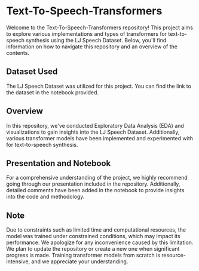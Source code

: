 # Text-To-Speech-Transformers

Welcome to the Text-To-Speech-Transformers repository! This project aims to explore various implementations and types of transformers for text-to-speech synthesis using the LJ Speech Dataset. Below, you'll find information on how to navigate this repository and an overview of the contents.

## Dataset Used
The LJ Speech Dataset was utilized for this project. You can find the link to the dataset in the notebook provided.

## Overview
In this repository, we've conducted Exploratory Data Analysis (EDA) and visualizations to gain insights into the LJ Speech Dataset. Additionally, various transformer models have been implemented and experimented with for text-to-speech synthesis.

## Presentation and Notebook
For a comprehensive understanding of the project, we highly recommend going through our presentation included in the repository. Additionally, detailed comments have been added in the notebook to provide insights into the code and methodology.

## Note
Due to constraints such as limited time and computational resources, the model was trained under constrained conditions, which may impact its performance. We apologize for any inconvenience caused by this limitation. We plan to update the repository or create a new one when significant progress is made. Training transformer models from scratch is resource-intensive, and we appreciate your understanding.
